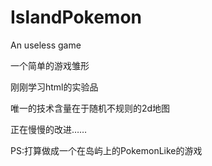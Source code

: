 # IslandPokemon
An useless game

一个简单的游戏雏形

刚刚学习html的实验品

唯一的技术含量在于随机不规则的2d地图

正在慢慢的改进……

PS:打算做成一个在岛屿上的PokemonLike的游戏
